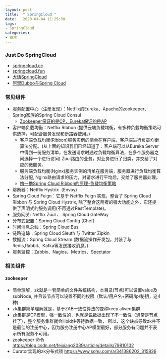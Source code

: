```yaml
---
layout: post
title:  " SpringCloud "
date:   2020-04-04 11:25:00
tags:
- SpringCloud
categories:
- 技术
---
```

### Just Do SpringCloud
- [springcloud.cc][springcloud.cc]
- [springcloud.fun][springcloud.fun]
- [大话SpringCloud][763040709]
- [阿里Dubbo与Spring Cloud][dubbo-update-again]

### 常见组件
- 服务配置中心（注册发现）：Netflix的Eureka、Apache的zookeeper、Spring家族的Spring Cloud Consul
    - [Zookeeper保证的是CP，Eureka保证的是AP][5c5753d2aeb0]  
- 客户端负载均衡：Netflix Ribbon (提供云端负载均衡，有多种负载均衡策略可供选择，可配合服务发现和断路器使用。)
    - 客户端负载均衡(Ribbon)服务实例的清单在客户端，客户端进行负载均衡算法分配。(从上面的知识我们已经知道了：客户端可以从Eureka Server中得到一份服务清单，在发送请求时通过负载均衡算法，在多个服务器之间选择一个进行访问)
      Zuul路由的业务，对业务进行了归类，并交给了对应的微服务。
    - 服务端负载均衡(Nginx)服务实例的清单在服务端，服务器进行负载均衡算法分配,
      Nginx路由请求的压力，对请求进行平均后，交给了服务器处理。
    - [撸一撸Spring Cloud Ribbon的原理-负载均衡策略][8477781]
- 熔断器：Netflix Hystrix（Envoy)
- Spring Cloud Feign：它基于 Netflix Feign 实现，整合了 Spring Cloud Ribbon 与 Spring Cloud Hystrix, 除了整合这两者的强大功能之外，它还提 供了声明式的服务调用(不再通过RestTemplate)。
- 服务网关: Netflix Zuul  、 Spring Cloud GateWay
- 分布式配置：Spring Cloud Config (Chef)
- 时间消息总线：Spring Cloud Bus
- 链路追踪：Spring Cloud Sleuth 与 Twitter Zipkin
- 数据流：Spring Cloud Stream (数据流操作开发包，封装了与Redis,Rabbit、Kafka等发送接收消息。)
- 服务监控：Zabbix、Nagios、Metrics、Spectator

### 相关组件
#### zookeeper
- 简单理解，zk就是一套简单的文件系统结构，本目录(节点)可以设置value及subNode,
  并且该节点可以设置不同的权限（默认/用户名+密码/ip/秘钥，这4种)
- zk集群简单理解就是，基于ZAB一致性算法的变种keep alived集群
- zk集群是CP模型，强一致性的，也就是说数据出现了不一致性（通常是节点挂了），整个服务集群就会Hold住等待数据一致，
  所以，这个缺点导致zk并不是最佳的注册中心，因为服务注册中心AP模型最好，部分服务有问题并不表示所有服务不可用。
- zookeeper 命令 <https://blog.csdn.net/feixiang2039/article/details/79810102>
- Curator实现的zk分布式锁 <https://www.sohu.com/a/341386202_315839>


[5c5753d2aeb0]: https://www.jianshu.com/p/5c5753d2aeb0
[springcloud.cc]: https://www.springcloud.cc/
[springcloud.fun]: http://springcloud.fun
[763040709]: https://www.zhihu.com/question/283286745/answer/763040709
[dubbo-update-again]: http://www.ityouknow.com/springcloud/2017/11/20/dubbo-update-again.html
[8477781]: https://www.cnblogs.com/kongxianghai/p/8477781.html


